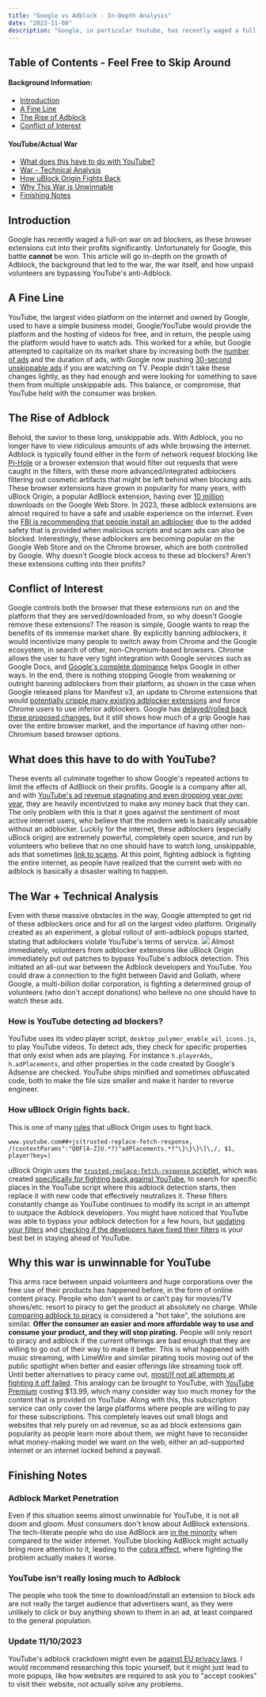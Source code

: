```yaml
---
title: "Google vs Adblock - In-Depth Analysis"
date: "2023-11-08"
description: "Google, in particular Youtube, has recently waged a full on war on ad blockers, as these browser extensions cut into their profits significantly. Unfortunately for Google, this battle cannot be won."
---
```


## Table of Contents - Feel Free to Skip Around

#### Background Information:

-   [Introduction](#introduction)
-   [A Fine Line](#a-fine-line)
-   [The Rise of Adblock](#the-rise-of-adblock)
-   [Conflict of Interest](#conflict-of-interest)

#### YouTube/Actual War

-   [What does this have to do with YouTube?](#what-does-this-have-to-do-with-youtube)
-   [War - Technical Analysis](#the-war--technical-analysis)
-   [How uBlock Origin Fights Back](#how-ublock-origin-fights-back)
-   [Why This War is Unwinnable](#why-this-war-is-unwinnable-for-youtube)
-   [Finishing Notes](#finishing-notes)

## Introduction

Google has recently waged a full-on war on ad blockers, as these browser extensions cut into their profits significantly. Unfortunately for Google, this battle **cannot** be won. This article will go in-depth on the growth of Adblock, the background that led to the war, the war itself, and how unpaid volunteers are bypassing YouTube's anti-Adblock.

## A Fine Line

YouTube, the largest video platform on the internet and owned by Google, used to have a simple business model, Google/YouTube would provide the platform and the hosting of videos for free, and in return, the people using the platform would have to watch ads.
This worked for a while, but Google attempted to capitalize on its market share by increasing both the [number of ads](https://www.pcmag.com/news/youtube-irks-users-by-displaying-5-to-10-unskippable-ads-in-a-row) and the duration of ads, with Google now pushing [30-second unskippable ads](https://www.theverge.com/2023/5/18/23728150/youtube-tv-unskippable-ads-premium-pause-commercial) if you are watching on TV. People didn't take these changes lightly, as they had enough and were looking for something to save them from multiple unskippable ads. This balance, or compromise, that YouTube held with the consumer was broken.

## The Rise of Adblock

Behold, the savior to these long, unskippable ads. With Adblock, you no longer have to view ridiculous amounts of ads while browsing the internet. Adblock is typically found either in the form of network request blocking like [Pi-Hole](https://pi-hole.net/) or a browser extension that would filter out requests that were caught in the filters, with these more advanced/integrated adblockers filtering out cosmetic artifacts that might be left behind when blocking ads. These browser extensions have grown in popularity for many years, with uBlock Origin, a popular AdBlock extension, having over [10 million](https://chrome.google.com/webstore/detail/ublock-origin/cjpalhdlnbpafiamejdnhcphjbkeiagm) downloads on the Google Web Store. In 2023, these adblock extensions are almost required to have a safe and usable experience on the internet. Even the [FBI is recommending that people install an adblocker](https://techcrunch.com/2022/12/22/fbi-ad-blocker/) due to the added safety that is provided when malicious scripts and scam ads can also be blocked.
Interestingly, these adblockers are becoming popular on the Google Web Store and on the Chrome browser, which are both controlled by Google. Why doesn't Google block access to these ad blockers? Aren't these extensions cutting into their profits?

## Conflict of Interest

Google controls both the browser that these extensions run on and the platform that they are served/downloaded from, so why doesn't Google remove these extensions? The reason is simple, Google wants to reap the benefits of
its immense market share. By explicitly banning adblockers, it would incentivize many people to switch away from Chrome and the Google ecosystem, in search of other, non-Chromium-based browsers. Chrome allows the user to have
very tight integration with Google services such as Google Docs, and [Google's complete dominance](https://gs.statcounter.com/browser-market-share) helps Google in other ways. In the end, there is nothing stopping Google from
weakening or outright banning adblockers from their platform, as shown in the case when Google released plans for Manifest v3, an update to Chrome extensions that would [potentially cripple many existing adblocker extensions](https://www.eff.org/deeplinks/2021/12/chrome-users-beware-manifest-v3-deceitful-and-threatening) and force Chrome users to use inferior adblockers. Google has [delayed/rolled back these proposed changes](https://arstechnica.com/gadgets/2022/12/chrome-delays-plan-to-limit-ad-blockers-new-timeline-coming-in-march/), but it still shows how much of a grip Google has over the entire browser market, and the importance of having other non-Chromium based browser options.

## What does this have to do with YouTube?

These events all culminate together to show Google's repeated actions to limit the effects of AdBlock on their profits. Google is a company after all, and with [YouTube's ad revenue stagnating and even dropping year over year](https://techcrunch.com/2023/04/25/youtube-q1-2023/), they are heavily incentivized to make any money back that they can. The only problem with this is that it goes against the sentiment of most active internet users, who
believe that the modern web is basically unusable without an adblocker. Luckily for the internet, these adblockers (especially uBlock origin) are extremely powerful, completely open source, and run by volunteers who believe that no one should have to watch long, unskippable, ads that sometimes [link to scams](https://www.dexerto.com/entertainment/mrbeast-hits-out-at-fake-youtube-ads-using-his-identity-1842598/). At this point, fighting adblock
is fighting the entire internet, as people have realized that the current web with no adblock is basically a disaster waiting to happen.

## The War + Technical Analysis

Even with these massive obstacles in the way, Google attempted to get rid of these adblockers once and for all on the largest video platform. Originally created as an experiment, a global rollout of anti-adblock popups started, stating that adblockers violate YouTube's terms of service. ![](/images/blog/adblock.webp)
Almost immediately, volunteers from adblocker extensions like uBlock Origin immediately put out patches to bypass YouTube's adblock detection. This initiated an all-out war between the Adblock developers and YouTube.
You could draw a connection to the fight between David and Goliath, where Google, a multi-billion dollar corporation, is fighting a determined group of volunteers (who don't accept donations) who believe no one should have to watch these ads.

### How is YouTube detecting ad blockers?

YouTube uses its video player script, `desktop_polymer_enable_wil_icons.js`, to play YouTube videos. To detect ads, they check for specific properties that only exist when ads are playing.
For instance `h.playerAds`, `h.adPlacements`, and other properties in the code created by Google's Adsense are checked. YouTube ships minified and sometimes obfuscated code, both to make the file size smaller and make it harder to reverse engineer.

### How uBlock Origin fights back.

This is one of many [rules](<https://raw.githubusercontent.com/uBlockOrigin/uAssets/master/filters/quick-fixes.txt#:~:text=www.youtube.com%23%23%2Bjs(trusted%2Dreplace%2Dfetch%2Dresponse%2C%20/(contextParams%22%3A%22Q0F%5BA%2DZ%5DU.*%3F)%22adPlacements.*%3F%22%5C%7D%5C%7D%5C%7D%5C%5D%5C%2C/%2C%20%241%2C%20player%3Fkey%3D)>) that uBlock Origin uses to fight back.

```
www.youtube.com##+js(trusted-replace-fetch-response, /(contextParams":"Q0F[A-Z]U.*?)"adPlacements.*?"\}\}\}\]\,/, $1, player?key=)
```

uBlock Origin uses the [`trusted-replace-fetch-response` scriptlet](https://github.com/AdguardTeam/Scriptlets/blob/master/wiki/about-trusted-scriptlets.md#syntax-1:~:text=%E2%9A%A1%EF%B8%8F%20trusted%2Dreplace%2Dfetch%2Dresponse), which was created [specifically for fighting back against YouTube](https://github.com/uBlockOrigin/uBlock-issues/issues/2742), to search for specific places in the YouTube script where this adblock detection starts, then replace it with new code that effectively neutralizes it. These filters constantly change as YouTube continues to modify its script in an attempt to outpace the Adblock developers. You might have noticed that YouTube was able to bypass your adblock detection for a few hours, but [updating your filters](https://www.reddit.com/r/uBlockOrigin/comments/17j6ygs/youtube_antiadblock_and_ads_october_29_2023_mega/) and [checking if the developers have fixed their filters](https://drhyperion451.github.io/does-uBO-bypass-yt/) is your best bet in staying ahead of YouTube.

## Why this war is unwinnable for YouTube

This arms race between unpaid volunteers and huge corporations over the free use of their products has happened before, in the form of online content piracy.
People who don't want to or can't pay for movies/TV shows/etc. resort to piracy to get the product at absolutely no charge. While [comparing adblock to piracy](https://www.astronomaestro.com/2022/02/breaking-down-linus-take-on-adblock.html) is considered a "hot take", the solutions are similar. **Offer the consumer an easier and more affordable way to use and consume your product, and they will stop pirating.** People will only resort to piracy and adblock if the current offerings are bad enough that they are willing to go out of their way to make it better. This is what happened with music streaming, with LimeWire and similar pirating tools moving out of the public spotlight when better and easier offerings like streaming took off. Until better alternatives to piracy came out, [most/if not all attempts at fighting it off failed](https://www.youtube.com/watch?v=UJqyxmhDWTM). This analogy can be brought to YouTube, with [YouTube Premium](https://www.youtube.com/premium) costing $13.99, which many consider way too much money for the content that is provided on YouTube. Along with this, this subscription service can only cover the large platforms where people are willing to pay for these subscriptions. This completely leaves out small blogs and websites that rely purely on ad revenue, so as ad block extensions gain popularity as people learn more about them, we might have to reconsider what money-making model we want on the web, either an ad-supported internet or an internet locked behind a paywall.

## Finishing Notes

### Adblock Market Penetration

Even if this situation seems almost unwinnable for YouTube, it is not all doom and gloom. Most consumers don't know about AdBlock extensions. The tech-literate people who do use AdBlock are [in the minority](<https://www.insiderintelligence.com/insights/ad-blocking/#:~:text=As%20of%20March%202023%2C%2031%25%20of%20US%20adult%20consumers%20said%20they%20used%20an%20ad%20blocker%20to%20protect%20their%20privacy%2C%20with%20baby%20boomers%20(31%25)%20being%20more%20likely%20than%20Gen%20Zers%20(27%25)%20to%20use%20the%20tech%2C%20according%20to%20Tinuiti.%C2%A0>) when compared to the wider internet. YouTube blocking AdBlock might actually bring more attention to it, leading to the [cobra effect](https://en.wikipedia.org/wiki/Perverse_incentive), where fighting the problem actually makes it worse.

### YouTube isn't really losing much to Adblock

The people who took the time to download/install an extension to block ads are not really the target audience that advertisers want, as they were unlikely to click or buy anything shown to them in an ad, at least compared to the general population.

### Update 11/10/2023

YouTube's adblock crackdown might even be [against EU privacy laws](https://www.theverge.com/2023/11/7/23950513/youtube-ad-blocker-crackdown-privacy-advocates-eu). I would recommend researching this topic yourself, but it might just lead to more popups, like how websites are required to ask you to "accept cookies" to visit their website, not actually solve any problems.
